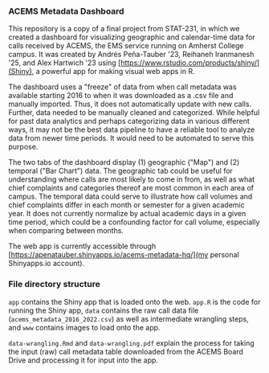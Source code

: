 ### ACEMS Metadata Dashboard

This repository is a copy of a final project from STAT-231, in which we created a dashboard for visualizing geographic and calendar-time data for calls received by ACEMS, the EMS service running on Amherst College campus. It was created by Andrés Peña-Tauber '23, Reihaneh Iranmanesh '25, and Alex Hartwich '23 using [https://www.rstudio.com/products/shiny/](Shiny), a powerful app for making visual web apps in R.

The dashboard uses a "freeze" of data from when call metadata was available starting 2016 to when it was downloaded as a .csv file and manually imported. Thus, it does not automatically update with new calls. Further, data needed to be manually cleaned and categorized. While helpful for past data analytics and perhaps categorizing data in various different ways, it may not be the best data pipeline to have a reliable tool to analyze data from newer time periods. It would need to be automated to serve this purpose.

The two tabs of the dashboard display (1) geographic ("Map") and (2) temporal ("Bar Chart") data. The geographic tab could be useful for understanding where calls are most likely to come in from, as well as what chief complaints and categories thereof are most common in each area of campus. The temporal data could serve to illustrate how call volumes and chief complaints differ in each month or semester for a given academic year. It does not currently normalize by actual academic days in a given time period, which could be a confounding factor for call volume, especially when comparing between months.

The web app is currently accessible through [https://apenatauber.shinyapps.io/acems-metadata-hq/](my personal Shinyapps.io account).

### File directory structure

`app` contains the Shiny app that is loaded onto the web. `app.R` is the code for running the Shiny app, `data` contains the raw call data file (`acems_metadata_2016_2022.csv`) as well as intermediate wrangling steps, and `www` contains images to load onto the app.

`data-wrangling.Rmd` and `data-wrangling.pdf` explain the process for taking the input (raw) call metadata table downloaded from the ACEMS Board Drive and processing it for input into the app.
